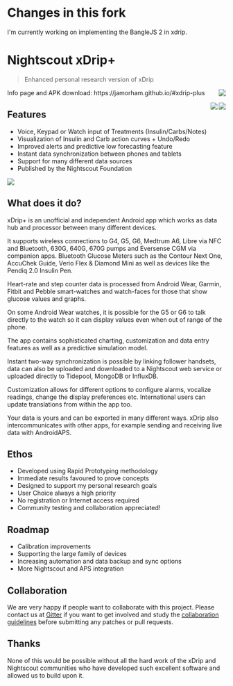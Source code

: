 # Changes in this fork

I'm currently working on implementing the BangleJS 2 in xdrip.


# Nightscout xDrip+
> Enhanced personal research version of xDrip

 <img align="right" src="Documentation/images/download-xdrip-plus-qr-code.png">
 Info page and APK download: https://jamorham.github.io/#xdrip-plus

<img align="right" src="https://travis-ci.org/jamorham/xDrip-plus.svg?branch=master"><a align="right" title="Crowdin" target="_blank" href="https://crowdin.com/project/xdrip"><img align="right" src="https://badges.crowdin.net/xdrip/localized.svg"></a>

## Features
* Voice, Keypad or Watch input of Treatments (Insulin/Carbs/Notes)
* Visualization of Insulin and Carb action curves + Undo/Redo
* Improved alerts and predictive low forecasting feature
* Instant data synchronization between phones and tablets
* Support for many different data sources
* Published by the Nightscout Foundation

 <img align="middle" src="https://jamorham.github.io/images/jamorham-natural-language-treatments-two-web.png">

## What does it do?

xDrip+ is an unofficial and independent Android app which works as data hub and processor between many different devices.

It supports wireless connections to G4, G5, G6, Medtrum A6, Libre via NFC and Bluetooth, 630G, 640G, 670G pumps and Eversense CGM via companion apps. Bluetooth Glucose Meters such as the Contour Next One, AccuChek Guide, Verio Flex & Diamond Mini as well as devices like the Pendiq 2.0 Insulin Pen.

Heart-rate and step counter data is processed from Android Wear, Garmin, Fitbit and Pebble smart-watches and watch-faces for those that show glucose values and graphs.

On some Android Wear watches, it is possible for the G5 or G6 to talk directly to the watch so it can display values even when out of range of the phone.

The app contains sophisticated charting, customization and data entry features as well as a predictive simulation model.

Instant two-way synchronization is possible by linking follower handsets, data can also be uploaded and downloaded to a Nightscout web service or uploaded directly to Tidepool, MongoDB or InfluxDB.

Customization allows for different options to configure alarms, vocalize readings, change the display preferences etc. International users can update translations from within the app too.

Your data is yours and can be exported in many different ways. xDrip also intercommunicates with other apps, for example sending and receiving live data with AndroidAPS.


## Ethos
* Developed using Rapid Prototyping methodology
* Immediate results favoured to prove concepts
* Designed to support my personal research goals
* User Choice always a high priority
* No registration or Internet access required
* Community testing and collaboration appreciated!

## Roadmap
* Calibration improvements
* Supporting the large family of devices
* Increasing automation and data backup and sync options
* More Nightscout and APS integration

## Collaboration
We are very happy if people want to collaborate with this project. Please contact us at [Gitter](https://gitter.im/jamorham/xDrip-plus) if you want to get involved and study the [collaboration guidelines](CONTRIBUTING.md) before submitting any patches or pull requests.

## Thanks
None of this would be possible without all the hard work of the xDrip and Nightscout communities who have developed such excellent software and allowed us to build upon it.

